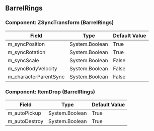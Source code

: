 ## BarrelRings

### Component: ZSyncTransform (BarrelRings)

|Field|Type|Default Value|
|-----|----|-------------|
|m_syncPosition|System.Boolean|True|
|m_syncRotation|System.Boolean|True|
|m_syncScale|System.Boolean|False|
|m_syncBodyVelocity|System.Boolean|False|
|m_characterParentSync|System.Boolean|False|

### Component: ItemDrop (BarrelRings)

|Field|Type|Default Value|
|-----|----|-------------|
|m_autoPickup|System.Boolean|True|
|m_autoDestroy|System.Boolean|True|

